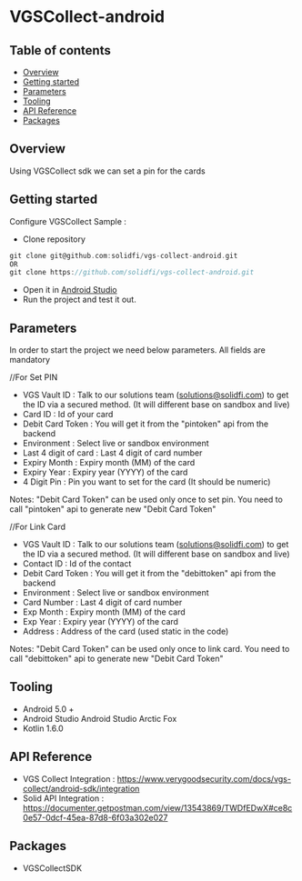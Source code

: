 # VGSCollect-android

## Table of contents
- [Overview](#overview)
- [Getting started](#getting-started)
- [Parameters](#parameters)
- [Tooling](#tooling)
- [API Reference](#api-reference)
- [Packages](#third-party-libraries)


## Overview
Using VGSCollect sdk we can set a pin for the cards

## Getting started
Configure VGSCollect Sample :
- Clone repository
```groovy
git clone git@github.com:solidfi/vgs-collect-android.git
OR
git clone https://github.com/solidfi/vgs-collect-android.git
```
- Open it in [Android Studio](https://developer.android.com/studio)
- Run the project and test it out.

## Parameters

In order to start the project we need below parameters. All fields are mandatory

//For Set PIN

- VGS Vault ID : Talk to our solutions team (solutions@solidfi.com) to get the ID via a secured method. (It will different base on sandbox and live)
- Card ID : Id of your card
- Debit Card Token : You will get it from the "pintoken" api from the backend
- Environment : Select live or sandbox environment
- Last 4 digit of card : Last 4 digit of card number
- Expiry Month : Expiry month (MM) of the card
- Expiry Year : Expiry year (YYYY) of the card
- 4 Digit Pin : Pin you want to set for the card (It should be numeric)

Notes: "Debit Card Token" can be used only once to set pin. You need to call "pintoken" api to generate new "Debit Card Token"

//For Link Card

- VGS Vault ID : Talk to our solutions team (solutions@solidfi.com) to get the ID via a secured method. (It will different base on sandbox and live)
- Contact ID : Id of the contact
- Debit Card Token : You will get it from the "debittoken" api from the backend
- Environment : Select live or sandbox environment
- Card Number : Last 4 digit of card number
- Exp Month : Expiry month (MM) of the card
- Exp Year : Expiry year (YYYY) of the card
- Address : Address of the card (used static in the code)

Notes: "Debit Card Token" can be used only once to link card. You need to call "debittoken" api to generate new "Debit Card Token"

## Tooling
- Android 5.0 +
- Android Studio Android Studio Arctic Fox
- Kotlin 1.6.0

## API Reference
- VGS Collect Integration : https://www.verygoodsecurity.com/docs/vgs-collect/android-sdk/integration
- Solid API Integration : https://documenter.getpostman.com/view/13543869/TWDfEDwX#ce8c0e57-0dcf-45ea-87d8-6f03a302e027

## Packages
- VGSCollectSDK
